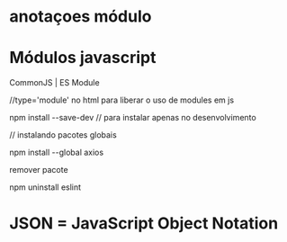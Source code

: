 # anotaçoes módulo

# Módulos javascript

CommonJS | ES Module

//type='module' no html para liberar o uso de modules em js

npm install --save-dev // para instalar apenas no desenvolvimento

// instalando pacotes globais

npm install --global axios

remover pacote

npm uninstall eslint

# JSON = JavaScript Object Notation
